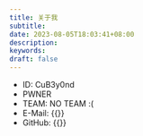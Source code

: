 ```yaml
---
title: 关于我
subtitle:
date: 2023-08-05T18:03:41+08:00
description:
keywords:
draft: false
---
```


- ID: CuB3y0nd
- PWNER
- TEAM: NO TEAM :(
- E-Mail: {{<link href="mailto:root@cubeyond.net" content="root@cubeyond.net">}}
- GitHub: {{<link href="https://github.com/CuB3y0nd" content="CuB3y0nd">}}
